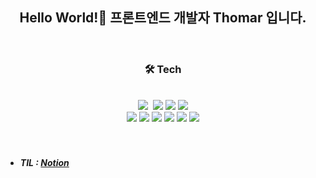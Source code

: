 
<div align="center">
  <h2>Hello World!🤚 프론트엔드 개발자 Thomar 입니다. </h2><br/>
  <h3>🛠 Tech</h3><br/>
  <img src="https://img.shields.io/badge/React-61DAFB?style=flat&logo=React&logoColor=white"/>&nbsp;
  <img src="https://img.shields.io/badge/Next.js-000000?style=flat&logo=Next.js&logoColor=white"/>
  <img src="https://img.shields.io/badge/TypeScript-3178C6?style=flat&logo=TypeScript&logoColor=white"/>
  <img src="https://img.shields.io/badge/Java-007396?style=flat&logo=Java&logoColor=white"/><br/>
  <img src="https://img.shields.io/badge/HTML5-E34F26?style=flat&logo=HTML5&logoColor=white"/>
  <img src="https://img.shields.io/badge/CSS3-1572B6?style=flat&logo=CSS3&logoColor=white"/>
  <img src="https://img.shields.io/badge/jQuery-0769AD?style=flat&logo=jQuery&logoColor=white"/>
  <img src="https://img.shields.io/badge/MySQL-4479A1?style=flat&logo=MySQL&logoColor=white"/>
  <img src="https://img.shields.io/badge/Oracle-F80000?style=flat&logo=Oracle&logoColor=white"/>
  <img src="https://img.shields.io/badge/Spring-6DB33F?style=flat&logo=Spring&logoColor=white"/>
</div>
<br/><br/>

<ul>
  <li><h5>TIL : <a href="https://kangactor123.notion.site/Front-End-TIL-Today-I-Learned-f258ea52842f47fe97333707e9ffad8f">Notion</a></h5></li>
</ul>




